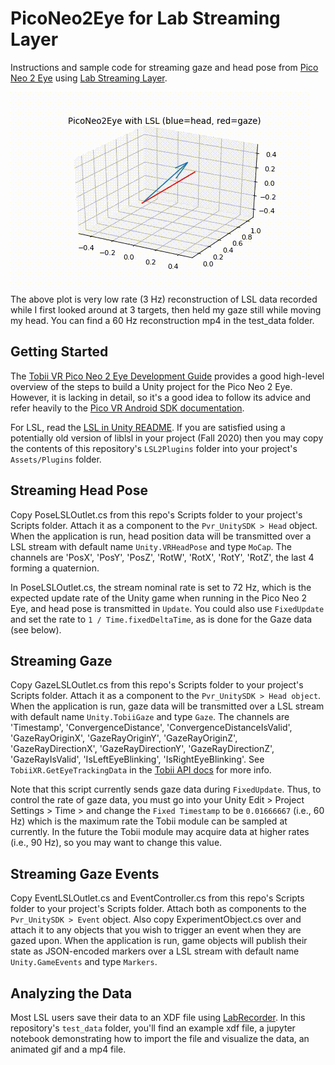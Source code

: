 # PicoNeo2Eye for Lab Streaming Layer

Instructions and sample code for streaming gaze and head pose from [Pico Neo 2 Eye](https://www.pico-interactive.com/us/neo2.html) using [Lab Streaming Layer](github.com/sccn/labstreaminglayer).

![PicoNeo2Eye LSL](test_data/piconeo2eye_lsl.gif)
The above plot is very low rate (3 Hz) reconstruction of LSL data recorded while I first looked around at 3 targets, then held my gaze still while moving my head. You can find a 60 Hz reconstruction mp4 in the test_data folder.

## Getting Started

The [Tobii VR Pico Neo 2 Eye Development Guide](https://vr.tobii.com/sdk/develop/unity/getting-started/pico-neo-2-eye/) provides a good high-level overview of the steps to build a Unity project for the Pico Neo 2 Eye. However, it is lacking in detail, so it's a good idea to follow its advice and refer heavily to the [Pico VR Android SDK documentation](http://static.appstore.picovr.com/docs/sdk/en/index.html).

For LSL, read the [LSL in Unity README](https://github.com/labstreaminglayer/liblsl-Csharp/blob/master/README-Unity.md). If you are satisfied using a potentially old version of liblsl in your project (Fall 2020) then you may copy the contents of this repository's `LSL2Plugins` folder into your project's `Assets/Plugins` folder.

## Streaming Head Pose

Copy PoseLSLOutlet.cs from this repo's Scripts folder to your project's Scripts folder. Attach it as a component to the `Pvr_UnitySDK > Head` object. When the application is run, head position data will be transmitted over a LSL stream with default name `Unity.VRHeadPose` and type `MoCap`. The channels are 'PosX', 'PosY', 'PosZ', 'RotW', 'RotX', 'RotY', 'RotZ', the last 4 forming a quaternion.

In PoseLSLOutlet.cs, the stream nominal rate is set to 72 Hz, which is the expected update rate of the Unity game when running in the Pico Neo 2 Eye, and head pose is transmitted in `Update`. You could also use `FixedUpdate` and set the rate to `1 / Time.fixedDeltaTime`, as is done for the Gaze data (see below).

## Streaming Gaze

Copy GazeLSLOutlet.cs from this repo's Scripts folder to your project's Scripts folder. Attach it as a component to the `Pvr_UnitySDK > Head object`. When the application is run, gaze data will be transmitted over a LSL stream with default name `Unity.TobiiGaze` and type `Gaze`. The channels are 'Timestamp', 'ConvergenceDistance', 'ConvergenceDistanceIsValid', 'GazeRayOriginX', 'GazeRayOriginY', 'GazeRayOriginZ', 'GazeRayDirectionX', 'GazeRayDirectionY', 'GazeRayDirectionZ', 'GazeRayIsValid', 'IsLeftEyeBlinking', 'IsRightEyeBlinking'. See `TobiiXR.GetEyeTrackingData` in the [Tobii API docs](https://vr.tobii.com/sdk/develop/unity/documentation/api-reference/) for more info.

Note that this script currently sends gaze data during `FixedUpdate`. Thus, to control the rate of gaze data, you must go into your Unity Edit > Project Settings > Time > and change the `Fixed Timestamp` to be `0.01666667` (i.e., 60 Hz) which is the maximum rate the Tobii module can be sampled at currently. In the future the Tobii module may acquire data at higher rates (i.e., 90 Hz), so you may want to change this value.

## Streaming Gaze Events

Copy EventLSLOutlet.cs and EventController.cs from this repo's Scripts folder to your project's Scripts folder. Attach both as components to the `Pvr_UnitySDK > Event` object. Also copy ExperimentObject.cs over and attach it to any objects that you wish to trigger an event when they are gazed upon. When the application is run, game objects will publish their state as JSON-encoded markers over a LSL stream with default name `Unity.GameEvents` and type `Markers`.

## Analyzing the Data

Most LSL users save their data to an XDF file using [LabRecorder](github.com/labstreaminglayer/App-LabRecorder). In this repository's `test_data` folder, you'll find an example xdf file, a jupyter notebook demonstrating how to import the file and visualize the data, an animated gif and a mp4 file.
